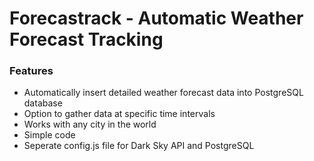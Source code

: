 # Forecastrack - Automatic Weather Forecast Tracking

### Features
- Automatically insert detailed weather forecast data into PostgreSQL database
- Option to gather data at specific time intervals
- Works with any city in the world
- Simple code
- Seperate config.js file for Dark Sky API and PostgreSQL
